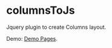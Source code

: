 # columnsToJs
Jquery plugin to create Columns layout.

Demo: [Demo Pages](https://kozakbartosz.pl/git/columnstojs).

